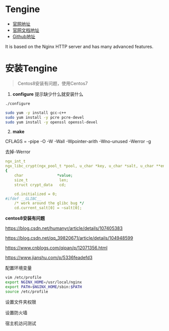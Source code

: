 # Tengine

* [官网地址](http://tengine.taobao.org/)
* [官网文档地址](http://tengine.taobao.org/documentation.html)
* [Github地址](https://github.com/alibaba/tengine)

It is based on the Nginx HTTP server and has many advanced features.

# 安装Tengine

> Centos8安装有问题，使用Centos7

1. **configure** 提示缺少什么就安装什么

```sh
./configure
```

```sh
sudo yum -y install gcc-c++
sudo yum install -y pcre pcre-devel
sudo yum install -y openssl openssl-devel
```

2. **make**

CFLAGS =  -pipe  -O -W -Wall -Wpointer-arith -Wno-unused -Werror -g

去掉-Werror

```yml
ngx_int_t
ngx_libc_crypt(ngx_pool_t *pool, u_char *key, u_char *salt, u_char **encrypted)
{
    char               *value;
    size_t              len;
    struct crypt_data   cd;

    cd.initialized = 0;
#ifdef __GLIBC__
    /* work around the glibc bug */
    cd.current_salt[0] = ~salt[0];
```

**centos8安装有问题**

https://blog.csdn.net/humanyr/article/details/107405383

https://blog.csdn.net/qq_39820671/article/details/104948599

https://www.cnblogs.com/qipan/p/12071356.html

https://www.jianshu.com/p/5336feadefd3


配置环境变量

```sh
vim /etc/profile
export NGINX_HOME=/usr/local/nginx
export PATH=$NGINX_HOME/sbin:$PATH
source /etc/profile
```

设置文件夹权限

设置防火墙

宿主机访问测试


